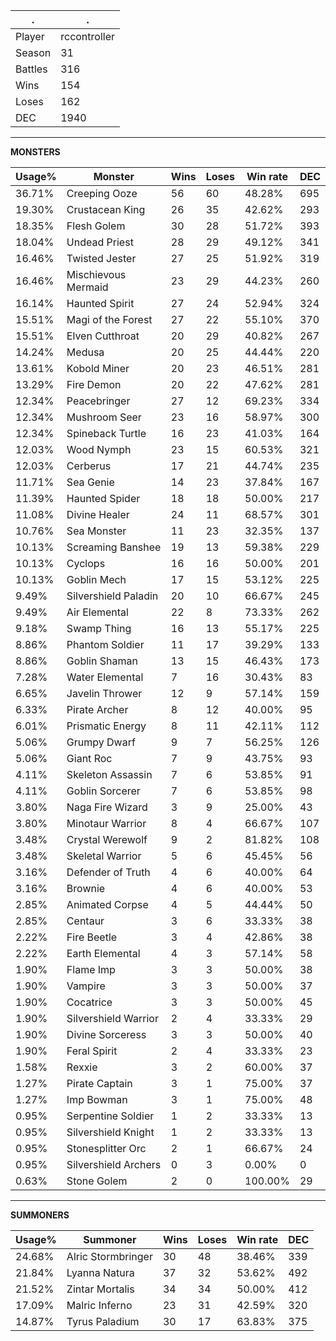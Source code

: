 .|.
|-|-
Player|rccontroller
Season|31
Battles|316
Wins|154
Loses|162
DEC|1940

---
**MONSTERS**

Usage%|Monster|Wins|Loses|Win rate|DEC|
-|-|-|-|-|-|
36.71%|Creeping Ooze|56|60|48.28%|695|
19.30%|Crustacean King|26|35|42.62%|293|
18.35%|Flesh Golem|30|28|51.72%|393|
18.04%|Undead Priest|28|29|49.12%|341|
16.46%|Twisted Jester|27|25|51.92%|319|
16.46%|Mischievous Mermaid|23|29|44.23%|260|
16.14%|Haunted Spirit|27|24|52.94%|324|
15.51%|Magi of the Forest|27|22|55.10%|370|
15.51%|Elven Cutthroat|20|29|40.82%|267|
14.24%|Medusa|20|25|44.44%|220|
13.61%|Kobold Miner|20|23|46.51%|281|
13.29%|Fire Demon|20|22|47.62%|281|
12.34%|Peacebringer|27|12|69.23%|334|
12.34%|Mushroom Seer|23|16|58.97%|300|
12.34%|Spineback Turtle|16|23|41.03%|164|
12.03%|Wood Nymph|23|15|60.53%|321|
12.03%|Cerberus|17|21|44.74%|235|
11.71%|Sea Genie|14|23|37.84%|167|
11.39%|Haunted Spider|18|18|50.00%|217|
11.08%|Divine Healer|24|11|68.57%|301|
10.76%|Sea Monster|11|23|32.35%|137|
10.13%|Screaming Banshee|19|13|59.38%|229|
10.13%|Cyclops|16|16|50.00%|201|
10.13%|Goblin Mech|17|15|53.12%|225|
9.49%|Silvershield Paladin|20|10|66.67%|245|
9.49%|Air Elemental|22|8|73.33%|262|
9.18%|Swamp Thing|16|13|55.17%|225|
8.86%|Phantom Soldier|11|17|39.29%|133|
8.86%|Goblin Shaman|13|15|46.43%|173|
7.28%|Water Elemental|7|16|30.43%|83|
6.65%|Javelin Thrower|12|9|57.14%|159|
6.33%|Pirate Archer|8|12|40.00%|95|
6.01%|Prismatic Energy|8|11|42.11%|112|
5.06%|Grumpy Dwarf|9|7|56.25%|126|
5.06%|Giant Roc|7|9|43.75%|93|
4.11%|Skeleton Assassin|7|6|53.85%|91|
4.11%|Goblin Sorcerer|7|6|53.85%|98|
3.80%|Naga Fire Wizard|3|9|25.00%|43|
3.80%|Minotaur Warrior|8|4|66.67%|107|
3.48%|Crystal Werewolf|9|2|81.82%|108|
3.48%|Skeletal Warrior|5|6|45.45%|56|
3.16%|Defender of Truth|4|6|40.00%|64|
3.16%|Brownie|4|6|40.00%|53|
2.85%|Animated Corpse|4|5|44.44%|50|
2.85%|Centaur|3|6|33.33%|38|
2.22%|Fire Beetle|3|4|42.86%|38|
2.22%|Earth Elemental|4|3|57.14%|58|
1.90%|Flame Imp|3|3|50.00%|38|
1.90%|Vampire|3|3|50.00%|37|
1.90%|Cocatrice|3|3|50.00%|45|
1.90%|Silvershield Warrior|2|4|33.33%|29|
1.90%|Divine Sorceress|3|3|50.00%|40|
1.90%|Feral Spirit|2|4|33.33%|23|
1.58%|Rexxie|3|2|60.00%|37|
1.27%|Pirate Captain|3|1|75.00%|37|
1.27%|Imp Bowman|3|1|75.00%|48|
0.95%|Serpentine Soldier|1|2|33.33%|13|
0.95%|Silvershield Knight|1|2|33.33%|13|
0.95%|Stonesplitter Orc|2|1|66.67%|24|
0.95%|Silvershield Archers|0|3|0.00%|0|
0.63%|Stone Golem|2|0|100.00%|29|

---
**SUMMONERS**

Usage%|Summoner|Wins|Loses|Win rate|DEC|
-|-|-|-|-|-|
24.68%|Alric Stormbringer|30|48|38.46%|339|
21.84%|Lyanna Natura|37|32|53.62%|492|
21.52%|Zintar Mortalis|34|34|50.00%|412|
17.09%|Malric Inferno|23|31|42.59%|320|
14.87%|Tyrus Paladium|30|17|63.83%|375|
